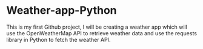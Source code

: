 # Weather-app-Python
This is my first Github project, I will be creating a weather app which will  use the OpenWeatherMap API to retrieve weather data and use the requests library in Python to fetch the weather API.
